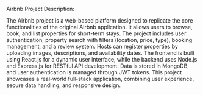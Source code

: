 Airbnb Project Description:

The Airbnb project is a web-based platform designed to replicate the core functionalities of the original Airbnb application. It allows users to browse, book, and list properties for short-term stays. The project includes user authentication, property search with filters (location, price, type), booking management, and a review system. Hosts can register properties by uploading images, descriptions, and availability dates. The frontend is built using React.js for a dynamic user interface, while the backend uses Node.js and Express.js for RESTful API development. Data is stored in MongoDB, and user authentication is managed through JWT tokens. This project showcases a real-world full-stack application, combining user experience, secure data handling, and responsive design.
